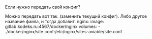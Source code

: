 Если нужно передать свой конфиг?

Можно передать вот так. (заменить текущий конфиг). Либо другое название файла, и тогда добавит.
nginx:
    image: gitlab.kodeks.ru:4567/docker/nginx
    volumes:
        - ./docker/nginx/site.conf:/etc/nginx/sites-aviable/site.conf